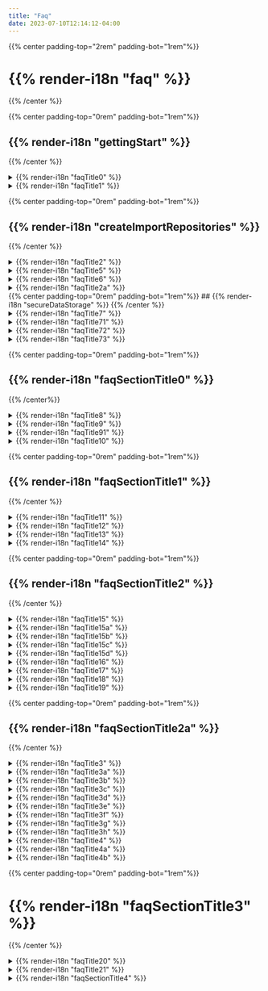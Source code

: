 ```yaml
---
title: "Faq"
date: 2023-07-10T12:14:12-04:00
---
```


<div class="faq-wrapper">
<div class="faq-center">

{{% center padding-top="2rem" padding-bot="1rem"%}}
# {{% render-i18n "faq" %}}
{{% /center %}}


<div class="faq-subsection">

{{% center padding-top="0rem" padding-bot="1rem"%}}
## {{% render-i18n "gettingStart" %}}
{{% /center %}}

<details>
<summary>
{{% render-i18n "faqTitle0" %}}
</summary>
{{% markdown %}}
{{% render-i18n "faqContent00" %}}
{{% /markdown %}}
</details> 

<details>
<summary>
{{% render-i18n "faqTitle1" %}}
</summary>
{{% markdown %}}

{{% render-i18n "faqContent10" %}}

{{< figure src="/img/080_my_repositories_shadow.png" alt="Ouisync home page listing your repositories">}}

{{% /markdown %}}
</details>

<div class="faq-subsection">

{{% center padding-top="0rem" padding-bot="1rem"%}}
## {{% render-i18n "createImportRepositories" %}}
{{% /center %}}

<details>
<summary>
{{% render-i18n "faqTitle2" %}}
</summary>
{{% markdown %}}
{{% render-i18n "faqContent20" %}}
{{< figure src="/img/080_plus_button.png" alt="Tap the Plus button" >}}
  
{{% render-i18n "faqContent21" %}}
{{< figure src="/img/080_create_repository_shadow.png" alt="Select 'Create repository'" >}}

{{% render-i18n "faqContent22" %}}
{{< figure src="/img/080_name_repository_shadow.png" alt="Give your repository a nice name." >}}

{{% render-i18n "faqContent23" %}}

{{% render-i18n "faqContent23a" %}}

{{% render-i18n "faqContent23b" %}}

{{% render-i18n "faqContent23c" %}}

{{% /markdown %}}
</details> 

<details>
<summary>
{{% render-i18n "faqTitle5" %}}
</summary>
{{% markdown %}}
{{% render-i18n "faqContent50" %}}
{{< figure src="/img/080_plus_button.png" alt="Tap the Plus button" >}}

{{% render-i18n "faqContent51" %}}
{{< figure src="/img/080_add_folder_files_shadow.png" alt="Add folders or files" >}}

{{% render-i18n "faqContent52" %}}
{{< figure src="/img/080_create_folder_shadow.png" alt="Create a new folder" >}}

{{% render-i18n "faqContent53" %}}
{{% /markdown %}}
</details> 

<details>
<summary>
{{% render-i18n "faqTitle6" %}}
</summary>
{{% markdown %}}

{{% render-i18n "faqContent60" %}}
{{% render-i18n "faqContent61" %}}
{{< figure src="/img/080_import_repo_shadow.png" alt="Select to import a repository" >}}

{{% render-i18n "faqContent62" %}}
{{< figure src="/img/080_import_repo2_shadow.png" alt="Enter link or scan QR code" >}}

{{% render-i18n "faqContent63" %}}
{{< figure src="/img/import_link.png" alt="Shared repository link" >}}

{{% render-i18n "faqContent64" %}}
{{< figure src="/img/080_import_repo3_shadow.png" alt="Import repository dialog box" >}}
{{% render-i18n "faqContent65" %}}

{{% render-i18n "faqContent66" %}}

{{% render-i18n "faqContent67" %}}
{{< figure src="/img/080_sync_complete_shadow.png" alt="Syncing of your repository is complete" >}}

{{% render-i18n "faqContent68" %}}
{{< figure src="/img/080_access_mode_shadow.png" alt="Access mode granted: write" >}}

{{% /markdown %}}
</details>
</div>
<details>
<summary>
{{% render-i18n "faqTitle2a" %}}
</summary>
{{% markdown %}}
  
{{% render-i18n "faqContent2a1" %}}
{{< figure src="/img/delete_button.png" alt="Tap on Delete button." >}}
{{% render-i18n "faqContent2a2" %}}

{{% render-i18n "faqContent2a3" %}}

{{% render-i18n "faqContent2a4" %}}

### {{% render-i18n "faqContent2a5" %}}
  
{{% render-i18n "faqContent2a6" %}}

{{% render-i18n "faqContent2a7" %}}

{{% render-i18n "faqContent2a8" %}}
{{% render-i18n "faqContent2a9" %}}

{{% render-i18n "faqContent2a10" %}}
{{% render-i18n "faqContent2a11" %}}

#### {{% render-i18n "faqContent2a12" %}}


    
{{% /markdown %}}

  
</details>

<div class="faq-subsection">
<div id="secure-data-storage">
{{% center padding-top="0rem" padding-bot="1rem"%}}
## {{% render-i18n "secureDataStorage" %}}
{{% /center %}}
</div>
<details>
<summary>
{{% render-i18n "faqTitle7" %}}
</summary>
{{% markdown %}}

{{% render-i18n "faqContent70" %}}

{{% render-i18n "faqContent71" %}}

{{% render-i18n "faqContent72" %}}

{{% render-i18n "faqContent73" %}}

{{% render-i18n "faqContent74" %}}

{{% render-i18n "faqContent75" %}}

{{% render-i18n "faqContent76" %}}

#### {{% render-i18n "faqContent77" %}}

{{% /markdown %}}
</details>

<details>
<summary>
{{% render-i18n "faqTitle71" %}}
</summary>
{{% markdown %}}

{{% render-i18n "faqContent711" %}}

{{% render-i18n "faqContent712" %}}

{{% render-i18n "faqContent713" %}}

{{% render-i18n "faqContent714" %}}

{{% /markdown %}}
</details>

<details>
<summary>
{{% render-i18n "faqTitle72" %}}
</summary>
{{% markdown %}}

{{% render-i18n "faqContent721" %}}

{{% render-i18n "faqContent722" %}}

{{% render-i18n "faqContent723" %}}

{{% render-i18n "faqContent724" %}}

{{% render-i18n "faqContent725" %}}

{{% /markdown %}}
</details>

<details>
<summary>
{{% render-i18n "faqTitle73" %}}
</summary>
{{% markdown %}}

{{% render-i18n "faqContent731" %}}

{{% render-i18n "faqContent732" %}}

{{% render-i18n "faqContent733" %}}

{{% render-i18n "faqContent734" %}}

{{% render-i18n "faqContent735" %}}

{{% render-i18n "faqContent736" %}}

{{% render-i18n "faqContent737" %}}

{{% render-i18n "faqContent78" %}}

{{% render-i18n "faqContent79" %}}


{{% /markdown %}}
</details>

</div>

<div class="faq-subsection">
<div id="sharing">

{{% center padding-top="0rem" padding-bot="1rem"%}}
## {{% render-i18n "faqSectionTitle0" %}}
{{% /center%}}

</div>

<details>
<summary>
<a name="sharing" style="text-decoration: none">
{{% render-i18n "faqTitle8" %}}
</a>
</summary>
{{% markdown %}}
{{% render-i18n "faqContent80" %}}
{{< figure src="/img/share.png" alt="Select to share a repository" >}}
  
{{% render-i18n "faqContent80a" %}}
{{< figure src="/img/080_share_repo_shadow.png" alt="Sharing options" >}}

{{% render-i18n "faqContent80b" %}}
{{% /markdown %}}
</details>

<details>
  <summary>
  {{% render-i18n "faqTitle9" %}}
</summary>
{{% markdown %}} 
  
### {{% render-i18n "faqContent90" %}}
 
{{% render-i18n "faqContent91" %}}
{{< figure src="/img/080_share_write_shadow.png" alt="Select Write permissions" >}}

{{% render-i18n "faqContent92" %}}
### {{% render-i18n "faqContent93" %}}

{{% render-i18n "faqContent94" %}}
{{< figure src="/img/080_share_read_shadow.png" alt="Select Read permissions" >}}
{{% render-i18n "faqContent95" %}}

### {{% render-i18n "faqContent96" %}}
{{< figure src="/img/080_share_blind_shadow.png" alt="Select Blind permissions" >}}

{{% render-i18n "faqContent97" %}}

{{% /markdown %}}  
</details>

<details>
  <summary>
  {{% render-i18n "faqTitle91" %}}
</summary>
{{% markdown %}} 
{{< figure src="/img/080_link_or_qr_shadow.png" alt="Share Repository with a link or QR code" >}}
{{% render-i18n "faqContent911" %}}
{{< figure src="/img/qr_code.png" alt="Repository QR code" >}}
  
{{% render-i18n "faqContent912" %}}

{{% render-i18n "faqContent913" %}}
{{< figure src="/img/080_link_or_qr_shadow.png" alt="Share Repository with a link or QR code" >}}

{{% render-i18n "faqContent914" %}}

{{% render-i18n "faqContent915" %}}

{{% render-i18n "faqContent916" %}}

{{% render-i18n "faqContent917" %}}

{{% /markdown %}}
</details>


<details>
<summary>
{{% render-i18n "faqTitle10" %}}
</summary>
{{% markdown %}}

{{% render-i18n "faqContent100" %}}

{{% render-i18n "faqContent101" %}}

{{% render-i18n "faqContent102" %}}

{{% /markdown %}}
</details>

<div class="faq-subsection">

{{% center padding-top="0rem" padding-bot="1rem"%}}
## {{% render-i18n "faqSectionTitle1" %}}
{{% /center %}}




<details>
<summary>
{{% render-i18n "faqTitle11" %}}
</summary>
{{% markdown %}}

{{% render-i18n "faqContent110" %}}

#### {{% render-i18n "faqContent111" %}}

{{% render-i18n "faqContent112" %}}


{{< figure src="/img/080_concurrent_edit_shadow.png" alt="Synchronous edits file handling" >}}

{{% render-i18n "faqContent113" %}}

#### {{% render-i18n "faqContent114" %}}

{{% render-i18n "faqContent115" %}}
{{% render-i18n "faqContent116" %}}
{{< figure src="/img/free_test_data.png" alt="Asynchronous sync file handling" >}}

{{% /markdown %}}
</details>




<details>
<summary>
{{% render-i18n "faqTitle12" %}}
</summary>
{{% markdown %}}

{{% render-i18n "faqContent120" %}}

{{% render-i18n "faqContent121" %}}

{{% /markdown %}}
</details>

<details>
<summary>
{{% render-i18n "faqTitle13" %}}
</summary>
{{% markdown %}}

{{% render-i18n "faqContent130" %}}

{{% /markdown %}}
</details>

<details>
<summary>
{{% render-i18n "faqTitle14" %}}
</summary>
{{% markdown %}}

{{% render-i18n "faqContent140" %}}

{{% /markdown %}}
</details>
</div>

<div class="faq-subsection">

{{% center padding-top="0rem" padding-bot="1rem"%}}
## {{% render-i18n "faqSectionTitle2" %}}
{{% /center %}}

<details>
<summary>
{{% render-i18n "faqTitle15" %}}
</summary>
{{% markdown %}}

{{% render-i18n "faqContent150" %}}

{{% render-i18n "faqContent151" %}}

{{% render-i18n "faqContent151a" %}}

{{% render-i18n "faqContent151b" %}}

{{% /markdown %}}
</details>

<details>
<summary>
{{% render-i18n "faqTitle15a" %}}
</summary>
{{% markdown %}}

{{% render-i18n "faqContent15a1" %}}

{{< figure src="/img/080_use_cache_server_shadow.png" alt="Use Cache Server toggle" >}}
{{% render-i18n "faqContent15a2" %}}

{{% render-i18n "faqContent15a3" %}}
{{< figure src="/img/080_repository_settings_shadow.png" alt="Repository Settings window" >}}


{{% /markdown %}}
</details>

<details>
<summary>
{{% render-i18n "faqTitle15b" %}}
</summary>
{{% markdown %}}

{{% render-i18n "faqContent15b1" %}}
{{< figure src="/img/080_use_cache_server_shadow.png" alt="Use Cache Server" >}}

{{% render-i18n "faqContent15b2" %}}


{{% /markdown %}}
</details>

<details>
<summary>
{{% render-i18n "faqTitle15c" %}}
</summary>
{{% markdown %}}

{{% render-i18n "faqContent15c1" %}}
{{< figure src="/img/080_dont_use_cache_server_shadow.png" alt="Do not Use Cache Server" >}}

{{% render-i18n "faqContent15c2" %}}

{{% /markdown %}}
</details>

<details>
<summary>
{{% render-i18n "faqTitle15d" %}}
</summary>
{{% markdown %}}

{{% render-i18n "faqContent15d1" %}}

{{% render-i18n "faqContent15c2" %}}

{{% /markdown %}}
</details>
<details>
<summary>
{{% render-i18n "faqTitle16" %}}
</summary>
{{% markdown %}}

{{% render-i18n "faqContent160" %}}

{{% /markdown %}}
</details>

<details>
<summary>
{{% render-i18n "faqTitle17" %}}
</summary>
{{% markdown %}}

{{% render-i18n "faqContent170" %}}

{{% /markdown %}}
</details>

<details>
<summary>
{{% render-i18n "faqTitle18" %}}
</summary>
{{% markdown %}}

{{% render-i18n "faqContent180" %}}

{{% /markdown %}}
</details>

<details>
<summary>
{{% render-i18n "faqTitle19" %}}
</summary>
{{% markdown %}}

{{% render-i18n "faqContent190" %}}
{{< figure src="/img/080_lock_button_shadow.png" alt="Do not Use Cache Server" >}}

{{% render-i18n "faqContent191" %}}

{{% render-i18n "faqContent192" %}}



{{% /markdown %}}
</details>
</div>

<div class="faq-subsection">
<div id="passwords-and-biometrics">

{{% center padding-top="0rem" padding-bot="1rem"%}}
## {{% render-i18n "faqSectionTitle2a" %}}
{{% /center %}}

<details>
<summary>
{{% render-i18n "faqTitle3" %}}
</summary>
{{% markdown %}}

{{% render-i18n "faqContent30" %}}

{{% render-i18n "faqContent30a" %}}

{{% render-i18n "faqContent30b" %}}

{{% /markdown %}}
</details>

<details>
<summary>
{{% render-i18n "faqTitle3a" %}}
</summary>
{{% markdown %}}

{{% render-i18n "faqContent3a1" %}}
{{< figure src="/img/080_use_local_pwd_shadow.png" alt="Use local password" >}}

{{% render-i18n "faqContent3a2" %}}

{{% /markdown %}}
</details>

<details>
<summary>
{{% render-i18n "faqTitle3b" %}}
</summary>
{{% markdown %}}

{{% render-i18n "faqContent3b1" %}}

{{% render-i18n "faqContent3b2" %}}
{{< figure src="/img/080_remember_pwd_shadow.png" alt="Remember password option" >}}

{{% render-i18n "faqContent3b3" %}}


{{% /markdown %}}
</details>


<details>
<summary>
{{% render-i18n "faqTitle3c" %}}
</summary>
{{% markdown %}}

{{% render-i18n "faqContent3c1" %}}

{{% render-i18n "faqContent3c2" %}}

{{% /markdown %}}
</details>

<details>
<summary>
{{% render-i18n "faqTitle3d" %}}
</summary>
{{% markdown %}}

{{% render-i18n "faqContent3d1" %}}

{{% /markdown %}}
</details>

<details>
<summary>
{{% render-i18n "faqTitle3e" %}}
</summary>
{{% markdown %}}

{{% render-i18n "faqContent3e1" %}}

{{% /markdown %}}
</details>

<details>
<summary>
{{% render-i18n "faqTitle3f" %}}
</summary>
{{% markdown %}}

{{% render-i18n "faqContent3f1" %}}

{{% /markdown %}}
</details>

<details>
<summary>
{{% render-i18n "faqTitle3g" %}}
</summary>
{{% markdown %}}

{{% render-i18n "faqContent3g1" %}}

{{% render-i18n "faqContent3g2" %}}

{{% /markdown %}}
</details>

<details>
<summary>
{{% render-i18n "faqTitle3h" %}}
</summary>
{{% markdown %}}

{{% render-i18n "faqContent3h1" %}}

{{< figure src="/img/080_dont_use_local_pwd_shadow.png" alt="Don't use local password" >}}

{{% /markdown %}}
</details>


<details>
<summary>
{{% render-i18n "faqTitle4" %}}
</summary>
{{% markdown %}}
{{% render-i18n "faqContent40" %}}
{{% /markdown %}}
</details>
<details>
<summary>
{{% render-i18n "faqTitle4a" %}}
</summary>
{{% markdown %}}

{{% render-i18n "faqContent4a1" %}}

{{% render-i18n "faqContent4a2" %}}
{{< figure src="/img/080_secure_using_biometrics_shadow.png" alt="Secure using biometrics" >}}

{{% render-i18n "faqContent4a3" %}}

{{% render-i18n "faqContent4a4" %}}


{{% /markdown %}}
</details>

<details>
<summary>
{{% render-i18n "faqTitle4b" %}}
</summary>
{{% markdown %}}

{{% render-i18n "faqContent4b1" %}}

{{% render-i18n "faqContent4b2" %}}

{{% render-i18n "faqContent4b3" %}}


{{% /markdown %}}
</details>

</div>

<div class="faq-subsection">

{{% center padding-top="0rem" padding-bot="1rem"%}}
# {{% render-i18n "faqSectionTitle3" %}}</h1>
{{% /center %}}

<details>
<summary>
{{% render-i18n "faqTitle20" %}}
</summary>
{{% markdown %}}
  
### {{% render-i18n "faqContent200" %}}
{{% render-i18n "faqContent201" %}}

{{% render-i18n "faqContent202" %}}

### {{% render-i18n "faqContent203" %}}

{{% render-i18n "faqContent204" %}}

### {{% render-i18n "faqContent205" %}}

{{% render-i18n "faqContent206" %}}

{{% /markdown %}}
</details>

<details>
<summary>
{{% render-i18n "faqTitle21" %}}
</summary>
{{% markdown %}}
{{% render-i18n "faqContent210" %}}

{{% render-i18n "faqContent211" %}}

{{% render-i18n "faqContent212" %}}
{{% /markdown %}}
</details>
<details>
<summary>
{{% render-i18n "faqSectionTitle4" %}}
</summary>
{{% markdown %}}

{{% /markdown %}}
</details>


</div>
</div>
</div>
